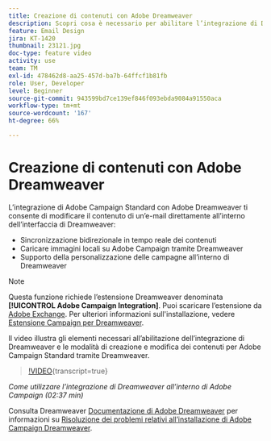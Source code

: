 ```yaml
---
title: Creazione di contenuti con Adobe Dreamweaver
description: Scopri cosa è necessario per abilitare l’integrazione di Dreamweaver e come creare e modificare i contenuti per Adobe Campaign Standard utilizzando Dreamweaver.
feature: Email Design
jira: KT-1420
thumbnail: 23121.jpg
doc-type: feature video
activity: use
team: TM
exl-id: 478462d8-aa25-457d-ba7b-64ffcf1b81fb
role: User, Developer
level: Beginner
source-git-commit: 943599bd7ce139ef846f093ebda9084a91550aca
workflow-type: tm+mt
source-wordcount: '167'
ht-degree: 66%

---
```


# Creazione di contenuti con Adobe Dreamweaver

L’integrazione di Adobe Campaign Standard con Adobe Dreamweaver ti consente di modificare il contenuto di un’e-mail direttamente all’interno dell’interfaccia di Dreamweaver:

* Sincronizzazione bidirezionale in tempo reale dei contenuti
* Caricare immagini locali su Adobe Campaign tramite Dreamweaver
* Supporto della personalizzazione delle campagne all’interno di Dreamweaver

>[!NOTE]
>
>Questa funzione richiede l’estensione Dreamweaver denominata **[!UICONTROL Adobe Campaign Integration]**. Puoi scaricare l’estensione da [Adobe Exchange](https://exchange.adobe.com/creativecloud.html#search). Per ulteriori informazioni sull&#39;installazione, vedere [Estensione Campaign per Dreamweaver](https://helpx.adobe.com/it/dreamweaver/using/working-with-dreamweaver-and-campaign.html).

Il video illustra gli elementi necessari all’abilitazione dell’integrazione di Dreamweaver e le modalità di creazione e modifica dei contenuti per Adobe Campaign Standard tramite Dreamweaver.

>[!VIDEO](https://video.tv.adobe.com/v/23121?learn=on){transcript=true}

*Come utilizzare l’integrazione di Dreamweaver all’interno di Adobe Campaign (02:37 min)*

Consulta Dreamweaver [Documentazione di Adobe Dreamweaver](https://helpx.adobe.com/it/dreamweaver/using/working-with-dreamweaver-and-campaign.html) per informazioni su [Risoluzione dei problemi relativi all’installazione di Adobe Campaign Dreamweaver](https://helpx.adobe.com/it/dreamweaver/kb/dreamweaver-campaign-integration-issue.html).
